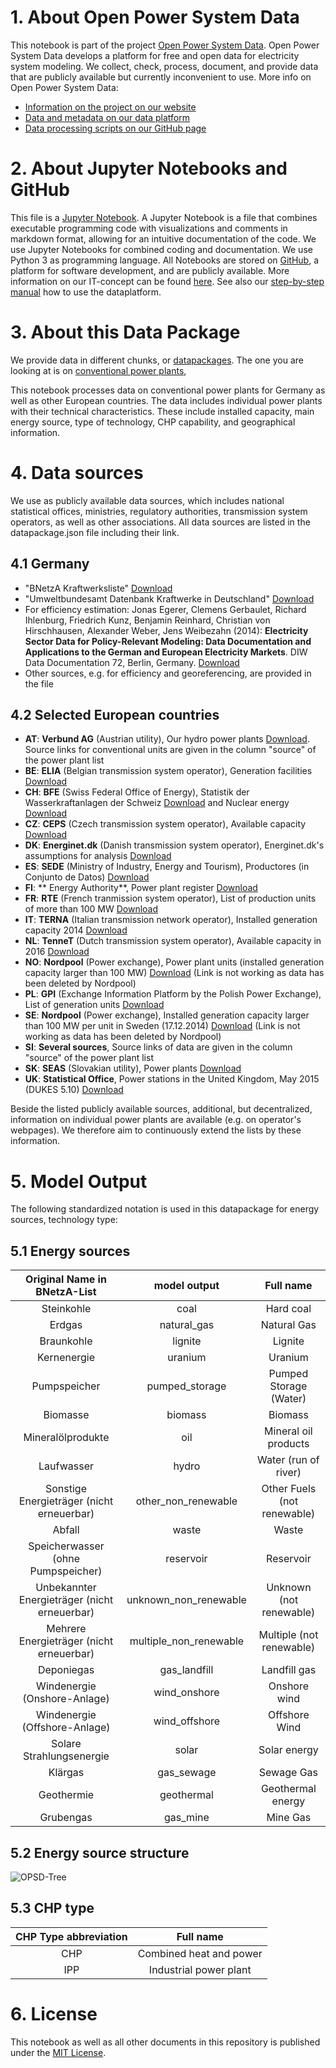 # 1. About Open Power System Data 
This notebook is part of the project [Open Power System Data](http://open-power-system-data.org). Open Power System Data develops a platform for free and open data for electricity system modeling. We collect, check, process, document, and provide data that are publicly available but currently inconvenient to use. 
More info on Open Power System Data:
- [Information on the project on our website](http://open-power-system-data.org)
- [Data and metadata on our data platform](http://data.open-power-system-data.org)
- [Data processing scripts on our GitHub page](https://github.com/Open-Power-System-Data)

# 2. About Jupyter Notebooks and GitHub
This file is a [Jupyter Notebook](http://jupyter.org/). A Jupyter Notebook is a file that combines executable programming code with visualizations and comments in markdown format, allowing for an intuitive documentation of the code. We use Jupyter Notebooks for combined coding and documentation. We use Python 3 as programming language. All Notebooks are stored on [GitHub](https://github.com/), a platform for software development, and are publicly available. More information on our IT-concept can be found [here](http://open-power-system-data.org/it). See also our [step-by-step manual](http://open-power-system-data.org/step-by-step) how to use the dataplatform.

# 3. About this Data Package
We provide data in different chunks, or [datapackages](http://frictionlessdata.io/data-packages/). The one you are looking at is on [conventional power plants](http://data.open-power-system-data.org/convetional_power_plants/), 

This notebook processes data on conventional power plants for Germany as well as other European countries. The data includes individual power plants with their technical characteristics. These include installed capacity, main energy source, type of technology, CHP capability, and geographical information.


# 4. Data sources
We use as publicly available data sources, which includes national statistical offices, ministries, regulatory authorities, transmission system operators, as well as other associations. All data sources are listed in the datapackage.json file including their link.

## 4.1 Germany
- "BNetzA Kraftwerksliste" [Download](http://www.bundesnetzagentur.de/DE/Sachgebiete/ElektrizitaetundGas/Unternehmen_Institutionen/Versorgungssicherheit/Erzeugungskapazitaeten/Kraftwerksliste/kraftwerksliste-node.html)
- "Umweltbundesamt Datenbank Kraftwerke in Deutschland" [Download](http://www.umweltbundesamt.de/dokument/datenbank-kraftwerke-in-deutschland)
- For efficiency estimation: Jonas Egerer, Clemens Gerbaulet, Richard Ihlenburg, Friedrich Kunz, Benjamin Reinhard, Christian von Hirschhausen, Alexander Weber, Jens Weibezahn (2014): **Electricity Sector Data for Policy-Relevant Modeling: Data Documentation and Applications to the German and European Electricity Markets**. DIW Data Documentation 72, Berlin, Germany. [Download](https://www.diw.de/documents/publikationen/73/diw_01.c.440963.de/diw_datadoc_2014-072.pdf)
- Other sources, e.g. for efficiency and georeferencing, are provided in the file

## 4.2 Selected European countries
- **AT**: **Verbund AG** (Austrian utility), Our hydro power plants [Download](https://www.verbund.com/en-at/about-verbund/power-plants/our-power-plants). Source links for conventional units are given in the column "source" of the power plant list
- **BE**: **ELIA** (Belgian transmission system operator), Generation facilities [Download](http://publications.elia.be/upload/ProductionParkOverview.xls?TS=20120416193815)
- **CH**: **BFE** (Swiss Federal Office of Energy), Statistik der Wasserkraftanlagen der Schweiz [Download](http://www.bfe.admin.ch/php/modules/publikationen/stream.php?extlang=de&name=de_416798061.zip&endung=Statistik%20der%20Wasserkraftanlagen%20der%20Schweiz) and Nuclear energy [Download](http://www.bfe.admin.ch/themen/00511/index.html?lang=en)
- **CZ**: **CEPS** (Czech transmission system operator), Available capacity [Download](http://www.ceps.cz/_layouts/15/Ceps/_Pages/GraphData.aspx?mode=xlsx&from=1/1/2010%2012:00:00%20AM&to=12/31/2015%2011:59:59%20PM&hasinterval=False&sol=9&lang=ENG&ver=YF&)
- **DK**: **Energinet.dk** (Danish transmission system operator), Energinet.dk's assumptions for analysis [Download](https://www.energinet.dk/SiteCollectionDocuments/Engelske%20dokumenter/El/Energinet%20dk%27s%20assumptions%20for%20analysis%202014-2035,%20September%202014.xlsm)
- **ES**: **SEDE** (Ministry of Industry, Energy and Tourism), Productores (in Conjunto de Datos) [Download](http://www6.mityc.es/aplicaciones/electra/ElectraExp.csv.zip)
- **FI**: ** Energy Authority**, Power plant register [Download](http://www.energiavirasto.fi/documents/10191/0/Energiaviraston+Voimalaitosrekisteri+010117.xlsx)
- **FR**: **RTE** (French tranmission system operator), List of production units of more than 100 MW [Download](http://clients.rte-france.com/servlets/CodesEICServlet)
- **IT**: **TERNA** (Italian transmission network operator), Installed generation capacity 2014 [Download](http://download.terna.it/terna/0000/0216/16.XLSX)
- **NL**: **TenneT** (Dutch transmission system operator), Available capacity in 2016 [Download](http://www.tennet.org/english/operational_management/export_data.aspx)
- **NO**: **Nordpool** (Power exchange), Power plant units (installed generation capacity larger than 100 MW) [Download](http://www.nordpoolspot.com/globalassets/download-center/tso/generation-capacity_norway_valid-from-2-december-2013_larger-than-100mw.pdf) (Link is not working as data has been deleted by Nordpool)
- **PL**: **GPI** (Exchange Information Platform by the Polish Power Exchange), List of generation units [Download](http://gpi.tge.pl/en/wykaz-jednostek?p_p_id=powerunits_WAR_powerunitsportlet&p_p_lifecycle=2&p_p_state=normal&p_p_mode=view&p_p_cacheability=cacheLevelPage&p_p_col_id=column-1&p_p_col_count=1)
- **SE**: **Nordpool** (Power exchange), Installed generation capacity larger than 100 MW per unit in Sweden (17.12.2014) [Download](http://www.nordpoolspot.com/globalassets/download-center/tso/generation-capacity_sweden_larger-than-100mw-per-unit_17122014.pdf) (Link is not working as data has been deleted by Nordpool)
- **SI**: **Several sources**, Source links of data are given in the column "source" of the power plant list
- **SK**: **SEAS** (Slovakian utility), Power plants [Download](https://www.seas.sk/power-plants)
- **UK**: **Statistical Office**, Power stations in the United Kingdom, May 2015 (DUKES 5.10) [Download](https://www.gov.uk/government/uploads/system/uploads/attachment_data/file/446457/dukes5_10.xls)


Beside the listed publicly available sources, additional, but decentralized, information on individual power plants are available (e.g. on operator's webpages). We therefore aim to continuously extend the lists by these information.

# 5. Model Output
The following standardized notation is used in this datapackage for energy sources, technology type:

## 5.1 Energy sources
Original Name in BNetzA-List|model output|Full name
:-:|:-:|:-:
Steinkohle|coal|Hard coal
Erdgas|natural_gas|Natural Gas
Braunkohle|lignite|Lignite
Kernenergie|uranium|Uranium
Pumpspeicher|pumped_storage|Pumped Storage (Water)
Biomasse|biomass|Biomass
Mineralölprodukte|oil|Mineral oil products 
Laufwasser|hydro|Water (run of river)
Sonstige Energieträger (nicht erneuerbar) |other_non_renewable|Other Fuels (not renewable)
Abfall|waste|Waste
Speicherwasser (ohne Pumpspeicher)|reservoir|Reservoir
Unbekannter Energieträger (nicht erneuerbar)|unknown_non_renewable|Unknown (not renewable)
Mehrere Energieträger (nicht erneuerbar)|multiple_non_renewable|Multiple (not renewable)
Deponiegas|gas_landfill|Landfill gas
Windenergie (Onshore-Anlage)|wind_onshore|Onshore wind
Windenergie (Offshore-Anlage)|wind_offshore|Offshore Wind
Solare Strahlungsenergie|solar|Solar energy
Klärgas|gas_sewage|Sewage Gas
Geothermie|geothermal|Geothermal energy
Grubengas|gas_mine|Mine Gas

## 5.2 Energy source structure
![OPSD-Tree](http://open-power-system-data.org/2016-10-25-opsd_tree.svg)

## 5.3 CHP type
CHP Type abbreviation|Full name
:-:|:-:
CHP|Combined heat and power
IPP|Industrial power plant


# 6. License
This notebook as well as all other documents in this repository is published under the [MIT License](LICENSE.md).

